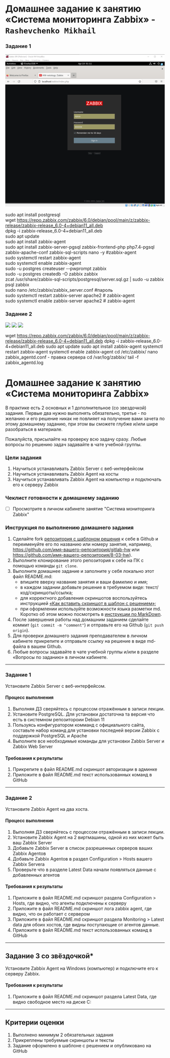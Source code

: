 # Домашнее задание к занятию «Система мониторинга Zabbix» - `Rashevchenko Mikhail`

### Задание 1

![](https://github.com/mrashevchenko/gitlab-hw/blob/hw92/img/hw92logsrv.PNG?raw=true)
 
sudo apt install postgresql  
wget https://repo.zabbix.com/zabbix/6.0/debian/pool/main/z/zabbix-release/zabbix-release_6.0-4+debian11_all.deb  
dpkg -i zabbix-release_6.0-4+debian11_all.deb  
sudo apt update  
sudo apt install zabbix-agent  
sudo apt install zabbix-server-pgsql zabbix-frontend-php php7.4-pgsql zabbix-apache-conf zabbix-sql-scripts nano -y #zabbix-agent  
sudo systemctl restart zabbix-agent  
sudo systemctl enable zabbix-agent  
sudo -u postgres createuser --pwprompt zabbix  
sudo -u postgres createdb -O zabbix zabbix  
zcat /usr/share/zabbix-sql-scripts/postgresql/server.sql.gz | sudo -u zabbix psql zabbix  
sudo nano /etc/zabbix/zabbix_server.conf #пароль  
sudo systemctl restart zabbix-server apache2 # zabbix-agent  
sudo systemctl enable zabbix-server apache2 # zabbix-agent  

### Задание 2
![](https://github.com/mrashevchenko/gitlab-hw/blob/hw92/img/hw9221.PNG?raw=true)
![](https://github.com/mrashevchenko/gitlab-hw/blob/hw92/img/hw9222.PNG?raw=true)
![](https://github.com/mrashevchenko/gitlab-hw/blob/hw92/img/hw9223.PNG?raw=true)

wget https://repo.zabbix.com/zabbix/6.0/debian/pool/main/z/zabbix-release/zabbix-release_6.0-4+debian11_all.deb
dpkg -i zabbix-release_6.0-4+debian11_all.deb
sudo apt update
sudo apt install zabbix-agent
systemctl restart zabbix-agent
systemctl enable zabbix-agent
cd /etc/zabbix/
nano zabbix_agentd.conf - правка сервера
cd /var/log/zabbix/
tail -f zabbix_agentd.log




# Домашнее задание к занятию «Система мониторинга Zabbix»

В практике есть 2 основных и 1 дополнительное (со звездочкой) задания. Первые два нужно выполнять обязательно, третье - по желанию и его решение никак не повлияет на получение вами зачета по этому домашнему заданию, при этом вы сможете глубже и/или шире разобраться в материале. 

Пожалуйста, присылайте на проверку всю задачу сразу. Любые вопросы по решению задач задавайте в чате учебной группы.

### Цели задания
1. Научиться устанавливать Zabbix Server c веб-интерфейсом
2. Научиться устанавливать Zabbix Agent на хосты
3. Научиться устанавливать Zabbix Agent на компьютер и подключать его к серверу Zabbix 

### Чеклист готовности к домашнему заданию
- [ ] Просмотрите в личном кабинете занятие "Система мониторинга Zabbix" 

### Инструкция по выполнению домашнего задания

1. Сделайте fork [репозитория c шаблоном решения](https://github.com/netology-code/sys-pattern-homework) к себе в Github и переименуйте его по названию или номеру занятия, например, https://github.com/имя-вашего-репозитория/gitlab-hw или https://github.com/имя-вашего-репозитория/8-03-hw).
2. Выполните клонирование этого репозитория к себе на ПК с помощью команды `git clone`.
3. Выполните домашнее задание и заполните у себя локально этот файл README.md:
   - впишите вверху название занятия и ваши фамилию и имя;
   - в каждом задании добавьте решение в требуемом виде: текст/код/скриншоты/ссылка;
   - для корректного добавления скриншотов воспользуйтесь инструкцией [«Как вставить скриншот в шаблон с решением»](https://github.com/netology-code/sys-pattern-homework/blob/main/screen-instruction.md);
   - при оформлении используйте возможности языка разметки md. Коротко об этом можно посмотреть в [инструкции по MarkDown](https://github.com/netology-code/sys-pattern-homework/blob/main/md-instruction.md).
4. После завершения работы над домашним заданием сделайте коммит (`git commit -m "comment"`) и отправьте его на Github (`git push origin`).
5. Для проверки домашнего задания преподавателем в личном кабинете прикрепите и отправьте ссылку на решение в виде md-файла в вашем Github.
6. Любые вопросы задавайте в чате учебной группы и/или в разделе «Вопросы по заданию» в личном кабинете.

---

### Задание 1 

Установите Zabbix Server с веб-интерфейсом.

#### Процесс выполнения
1. Выполняя ДЗ сверяйтесь с процессом отражённым в записи лекции.
2. Установите PostgreSQL. Для установки достаточна та версия что есть в системном репозитороии Debian 11
3. Пользуясь конфигуратором комманд с официального сайта, составьте набор команд для установки последней версии Zabbix с поддержкой PostgreSQL и Apache
4. Выполните все необходимые команды для установки Zabbix Server и Zabbix Web Server

#### Требования к результаты 
1. Прикрепите в файл README.md скриншот авторизации в админке
2. Приложите в файл README.md текст использованных команд в GitHub

---

### Задание 2 

Установите Zabbix Agent на два хоста.

#### Процесс выполнения
1. Выполняя ДЗ сверяйтесь с процессом отражённым в записи лекции.
2. Установите Zabbix Agent на 2 виртмашины, одной из них может быть ваш Zabbix Server
3. Добавьте Zabbix Server в список разрешенных серверов ваших Zabbix Agentов
4. Добавьте Zabbix Agentов в раздел Configuration > Hosts вашего Zabbix Servera
5. Проверьте что в разделе Latest Data начали появляться данные с добавленных агентов

#### Требования к результаты 
1. Приложите в файл README.md скриншот раздела Configuration > Hosts, где видно, что агенты подключены к серверу
2. Приложите в файл README.md скриншот лога zabbix agent, где видно, что он работает с сервером
3. Приложите в файл README.md скриншот раздела Monitoring > Latest data для обоих хостов, где видны поступающие от агентов данные.
4. Приложите в файл README.md текст использованных команд в GitHub

---
## Задание 3 со звёздочкой*
Установите Zabbix Agent на Windows (компьютер) и подключите его к серверу Zabbix.

#### Требования к результаты 
1. Приложите в файл README.md скриншот раздела Latest Data, где видно свободное место на диске C:
--- 

## Критерии оценки

1. Выполнено минимум 2 обязательных задания
2. Прикреплены требуемые скриншоты и тексты 
3. Задание оформлено в шаблоне с решением и опубликовано на GitHub







